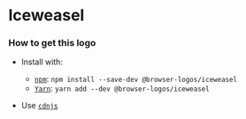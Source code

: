 # Iceweasel

### How to get this logo

* Install with:

  * [`npm`](https://www.npmjs.com/): `npm install --save-dev @browser-logos/iceweasel`
  * [`Yarn`](https://yarnpkg.com/): `yarn add --dev @browser-logos/iceweasel`

* Use [`cdnjs`](https://cdnjs.com/libraries/browser-logos)
